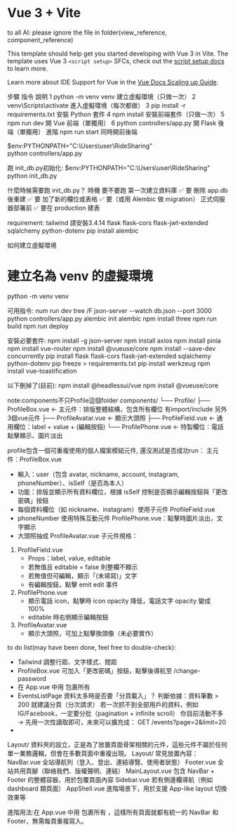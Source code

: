 # Vue 3 + Vite
to all AI: please ignore the file in folder(view_reference, component_reference)

This template should help get you started developing with Vue 3 in Vite. The template uses Vue 3 `<script setup>` SFCs, check out the [script setup docs](https://v3.vuejs.org/api/sfc-script-setup.html#sfc-script-setup) to learn more.

Learn more about IDE Support for Vue in the [Vue Docs Scaling up Guide](https://vuejs.org/guide/scaling-up/tooling.html#ide-support).

步驟	        指令	                        說明
1	    python -m venv venv	                建立虛擬環境（只做一次）
2	    venv\\Scripts\\activate	            進入虛擬環境（每次都做）
3	    pip install -r requirements.txt	    安裝 Python 套件
4	    npm install	                        安裝前端套件（只做一次）
5	    npm run dev	                        開 Vue 前端（單獨用）
6	    python controllers/app.py	         開 Flask 後端（單獨用）
進階	npm run start	                     同時開前後端

$env:PYTHONPATH="C:\Users\user\RideSharing"                                                   
python controllers/app.py   

跑 init_db.py初始化:
$env:PYTHONPATH="C:\Users\user\RideSharing"
python init_db.py

什麼時候需要跑 init_db.py？
    時機	            要不要跑
第一次建立資料庫	    ✅ 要
刪除 app.db 後重建	    ✅ 要
加了新的欄位或表格	    ✅ 要（或用 Alembic 做 migration）
正式伺服器部署前	    ✅ 要在 production 建表


requirement:
tailwind 請安裝3.4.14
flask
flask-cors
flask-jwt-extended
sqlalchemy
python-dotenv
pip install alembic

如何建立虛擬環境
# 建立名為 venv 的虛擬環境
python -m venv venv

可用指令:
num run dev
tree /F
json-server --watch db.json --port 3000
python controllers/app.py
alembic init alembic
npm install three
npm run build
npm run deploy



安裝必要套件:
npm install -g json-server
npm install axios
npm install pinia
npm install vue-router
npm install @vueuse/core
npm install --save-dev concurrently
pip install flask flask-cors flask-jwt-extended sqlalchemy python-dotenv
pip freeze > requirements.txt
pip install werkzeug
npm install vue-toastification

以下刪掉了(目前):
npm install @headlessui/vue
npm install @vueuse/core


note:components不只Profile這個folder
components/
└── Profile/
    ├── ProfileBox.vue         ← 主元件：排版整體結構，包含所有欄位  有import/include 另外3個vue元件
    ├── ProfileAvatar.vue      ← 顯示大頭照
    ├── ProfileField.vue       ← 通用欄位：label + value + (編輯按鈕)
    └── ProfilePhone.vue       ← 特製欄位：電話點擊顯示、圖片淡出

profile包含一個可重複使用的個人檔案模組元件, 還沒測試是否成功run：
主元件：ProfileBox.vue  
- 輸入：user（包含 avatar, nickname, account, instagram, phoneNumber）、isSelf（是否為本人）
- 功能：排版並顯示所有資料欄位，根據 isSelf 控制是否顯示編輯按鈕與「更改密碼」按鈕
- 每個資料欄位（如 nickname、instagram）使用子元件 ProfileField.vue
- phoneNumber 使用特殊互動元件 ProfilePhone.vue：點擊時圖片淡出，文字顯示
- 大頭照抽成 ProfileAvatar.vue
子元件規格：
1. ProfileField.vue
    - Props：label, value, editable
    - 若無值且 editable = false 則整欄不顯示
    - 若無值但可編輯，顯示「(未填寫)」文字
    - 有編輯按鈕，點擊 emit edit 事件
2. ProfilePhone.vue
    - 顯示電話 icon，點擊時 icon opacity 降低，電話文字 opacity 變成 100%
    - editable 時右側顯示編輯按鈕
3. ProfileAvatar.vue
    - 顯示大頭照，可加上點擊換頭像（未必要實作）


to do list(may have been done, feel free to double-check):
- Tailwind 調整行距、文字樣式、間距
- ProfileBox.vue 可加入「更改密碼」按鈕，點擊後導航至 /change-password
- 在 App.vue 中用 <MainLayout> 包裹所有 <router-view />
- EventsListPage 資料太多時是否要「分頁載入」？
    判斷依據：資料筆數 > 200 就建議分頁（分次請求）
    若一次抓不到全部用戶的資料，例如 IG/Facebook，一定要分批（pagination + infinite scroll）
    你目前活動不多 → 先用一次性讀取即可，未來可以擴充成：
        GET /events?page=2&limit=20
- 

Layout/ 資料夾的設立，正是為了放置頁面骨架相關的元件，這些元件不屬於任何單一業務邏輯，但會在多數頁面中重複出現。
Layout/ 常見放置內容：
NavBar.vue	全站導航列（登入、登出、連結導覽、使用者狀態）
Footer.vue	全站共用頁腳（聯絡我們、版權聲明、連結）
MainLayout.vue	包含 NavBar + Footer 的整體容器，用於包覆頁面內容
Sidebar.vue	若有側邊欄導航（例如 dashboard 類頁面）
AppShell.vue	進階場景下，用於支援 App-like layout 切換效果等


進階用法:在 App.vue 中用 <MainLayout> 包裹所有 <router-view />，這樣所有頁面就都有統一的 NavBar 和 Footer，無需每頁重複寫入。
